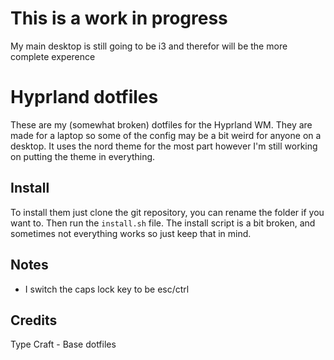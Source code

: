 # This is a work in progress
My main desktop is still going to be i3 and therefor will be the more complete experence

# Hyprland dotfiles

These are my (somewhat broken) dotfiles for the Hyprland WM. They are made for a laptop so some of the config may be a bit weird for anyone on a desktop. It uses the nord theme for the most part however I'm still working on putting the theme in everything.

## Install

To install them just clone the git repository, you can rename the folder if you want to. Then run the `install.sh` file. The install script is a bit broken, and sometimes not everything works so just keep that in mind.

## Notes
- I switch the caps lock key to be esc/ctrl

## Credits

Type Craft - Base dotfiles
